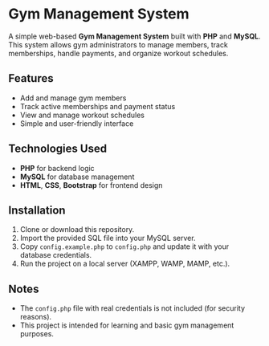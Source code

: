 # Gym Management System

A simple web-based **Gym Management System** built with **PHP** and **MySQL**.  
This system allows gym administrators to manage members, track memberships, handle payments, and organize workout schedules.

## Features
- Add and manage gym members  
- Track active memberships and payment status  
- View and manage workout schedules  
- Simple and user-friendly interface  

## Technologies Used
- **PHP** for backend logic  
- **MySQL** for database management  
- **HTML**, **CSS**, **Bootstrap** for frontend design  

## Installation
1. Clone or download this repository.  
2. Import the provided SQL file into your MySQL server.  
3. Copy `config.example.php` to `config.php` and update it with your database credentials.  
4. Run the project on a local server (XAMPP, WAMP, MAMP, etc.).  

## Notes
- The `config.php` file with real credentials is not included (for security reasons).  
- This project is intended for learning and basic gym management purposes.
